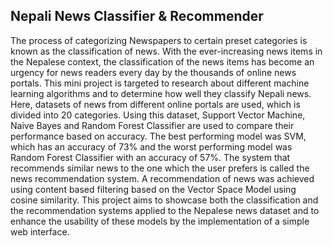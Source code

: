 ## Nepali News Classifier & Recommender

The process of categorizing Newspapers to certain preset categories is known as the classification of news. With the ever-increasing news items in the Nepalese context, the classification of the news items has become an urgency for news readers every day by the thousands of online news portals. This mini project is targeted to research about different machine learning algorithms and to determine how well they classify Nepali news. Here, datasets of news from different online portals are used, which is divided into 20 categories. Using this dataset, Support Vector Machine, Naive Bayes and Random Forest Classifier are used to compare their performance based on accuracy. The best performing model was SVM, which has an accuracy of 73% and the worst performing model was Random Forest Classifier with an accuracy of 57%. The system that recommends similar news to the one which the user prefers is called the news recommendation system. A recommendation of news was achieved using content based filtering based on the Vector Space Model using cosine similarity. This project aims to showcase both the classification and the recommendation systems applied to the Nepalese news dataset and to enhance the usability of these models by the implementation of  a simple web interface.
